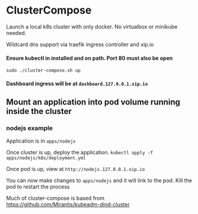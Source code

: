 # ClusterCompose

Launch a local k8s cluster with only docker. No virtualbox or minikube needed.

Wildcard dns support via traefik ingress controller and xip.io



#### Ensure kubectl in installed and on path. Port 80 must also be open

`sudo ./cluster-compose.sh up`

#### Dashboard ingress will be at `dashboard.127.0.0.1.xip.io`

## Mount an application into pod volume running inside the cluster

### nodejs example

Application is in `apps/nodejs`

Once cluster is up, deploy the application. `kubectl apply -f apps/nodejs/k8s/deployment.yml`

Once pod is up, view at `http://nodejs.127.0.0.1.xip.io`

You can now make changes to `apps/nodejs` and it will link to the pod. Kill the pod to restart the process

Much of cluster-compose is based from https://github.com/Mirantis/kubeadm-dind-cluster